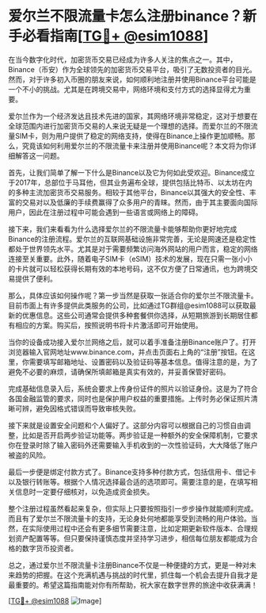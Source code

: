 # 爱尔兰不限流量卡怎么注册binance？新手必看指南[[TG💪+ @esim1088](https://t.me/s/esim1088)]

在当今数字化时代，加密货币交易已经成为许多人关注的焦点之一。其中，Binance（币安）作为全球领先的加密货币交易平台，吸引了无数投资者的目光。然而，对于许多初入币圈的朋友来说，如何顺利地注册并使用Binance平台可能是一个不小的挑战。尤其是在跨境交易中，网络环境和支付方式的选择显得尤为重要。

爱尔兰作为一个经济发达且技术先进的国家，其网络环境非常稳定，这对于想要在全球范围内进行加密货币交易的人来说无疑是一个理想的选择。而爱尔兰的不限流量SIM卡，则为用户提供了稳定的网络支持，使得在Binance上操作更加顺畅。那么，究竟该如何利用爱尔兰的不限流量卡来注册并使用Binance呢？本文将为你详细解答这一问题。

首先，让我们简单了解一下什么是Binance以及它为何如此受欢迎。Binance成立于2017年，总部位于马耳他，但其业务遍布全球，提供包括比特币、以太坊在内的多种主流加密货币交易服务。相较于其他平台，Binance以其强大的安全性、丰富的交易对以及低廉的手续费赢得了众多用户的青睐。然而，由于其主要面向国际用户，因此在注册过程中可能会遇到一些语言或网络上的障碍。

接下来，我们来看看为什么选择爱尔兰的不限流量卡能够帮助你更好地完成Binance的注册流程。爱尔兰的互联网基础设施非常完善，无论是网速还是稳定性都处于世界领先水平。尤其是对于需要频繁访问海外网站的用户而言，稳定的网络连接至关重要。此外，随着电子SIM卡（eSIM）技术的发展，现在只需一张小小的卡片就可以轻松获得长期有效的本地号码，这不仅方便了日常通讯，也为跨境交易提供了便利。

那么，具体应该如何操作呢？第一步当然是获取一张适合你的爱尔兰不限流量卡。目前市面上有许多提供此类服务的公司，比如通过TG群组@esim1088可以获取最新的优惠信息。这些公司通常会提供多种套餐供你选择，从短期旅游到长期居住都有相应的方案。购买后，按照说明书将卡片激活即可开始使用。

当你的设备成功接入爱尔兰网络之后，就可以着手准备注册Binance账户了。打开浏览器输入官网地址www.binance.com，并点击页面右上角的“注册”按钮。在这里，你需要填写邮箱地址、设置密码以及验证码等基本信息。值得注意的是，为了避免不必要的麻烦，请确保所填邮箱是真实有效的，并妥善保管好密码。

完成基础信息录入后，系统会要求上传身份证件的照片以验证身份。这是为了符合各国金融监管的要求，同时也是保护用户权益的重要措施。上传时务必保证照片清晰可辨，避免因格式错误而导致审核失败。

接下来就是设置安全问题和个人偏好了。这部分内容可以根据自己的习惯自由调整，比如是否开启两步验证功能等。两步验证是一种额外的安全保障机制，它要求你在登录时除了输入密码外还需要输入手机收到的一次性验证码，大大降低了账户被盗的风险。

最后一步便是绑定付款方式了。Binance支持多种付款方式，包括信用卡、借记卡以及银行转账等。根据个人情况选择最合适的选项即可。需要注意的是，在填写相关信息时一定要仔细核对，以免造成资金损失。

整个注册过程虽然看起来复杂，但实际上只要按照指引一步步操作就能顺利完成。而且有了爱尔兰不限流量卡的支持，无论身处何地都能享受到流畅的用户体验。当然，在实际使用过程中还会有更多细节需要注意，比如定期更新软件版本、合理规划资产配置等等。但只要保持谨慎态度并坚持学习进步，相信每位朋友都能成为合格的数字货币投资者。

总之，通过爱尔兰不限流量卡注册Binance不仅是一种便捷的方式，更是一种对未来趋势的把握。在这个充满机遇与挑战的时代里，抓住每一个机会去提升自我才是最重要的。希望这篇指南能对你有所帮助，祝大家在数字世界的旅途中收获满满！

[[TG💪+ @esim1088](https://t.me/s/esim1088) ![Image](https://i.postimg.cc/4NQfJmqS/Snipaste-2025-05-13-00-14-12.png)]